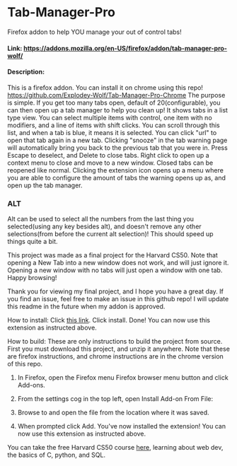 # Tab-Manager-Pro
Firefox addon to help YOU manage your out of control tabs!
#### Link: https://addons.mozilla.org/en-US/firefox/addon/tab-manager-pro-wolf/

#### Description:


This is a firefox addon. You can install it on chrome using this repo! https://github.com/Explodey-Wolf/Tab-Manager-Pro-Chrome 
The purpose is simple. If you get too many tabs open, default of 20(configurable), you can then open up a tab manager to help you clean up! It shows tabs in a list type view. You can select multiple items with control, one item with no modifiers, and a line of items with shift clicks. You can scroll through this list, and when a tab is blue, it means it is selected. You can click "url" to open that tab again in a new tab. Clicking "snooze" in the tab warning page will automatically bring you back to the previous tab that you were in.  Press Escape to deselect, and Delete to close tabs. Right click to open up a context menu to close and move to a new window. Closed tabs can be reopened like normal. Clicking the extension icon opens up a menu where you are able to configure the amount of tabs the warning opens up as, and open up the tab manager.

### ALT
  Alt can be used to select all the numbers from the last thing you selected(using any key besides alt), and doesn't remove any other selections(from before the current alt selection)! This should speed up things quite a bit.

This project was made as a final project for the Harvard CS50. Note that opening a New Tab into a new window does not work, and will just ignore it. Opening a new window with no tabs will just open a window with one tab. Happy browsing!

Thank you for viewing my final project, and I hope you have a great day. If you find an issue, feel free to make an issue in this github repo! I will update this readme in the future when my addon is approved.

How to install:
  Click [this link](https://addons.mozilla.org/en-US/firefox/addon/tab-manager-pro-wolf/). Click install. Done! You can now use this extension as instructed above.

How to build: 
  These are only instructions to build the project from source. First you must download this project, and unzip it anywhere. Note that these are firefox instructions, and chrome instructions are in the chrome version of this repo. 
1. In Firefox, open the Firefox menu Firefox browser menu button and click Add-ons.

2. From the settings cog in the top left, open Install Add-on From File:

3. Browse to and open the file from the location where it was saved.

4. When prompted click Add. You've now installed the extension! You can now use this extension as instructed above. 

You can take the free Harvard CS50 course [here](https://cs50.harvard.edu/x/2023/), learning about web dev, the basics of C, python, and SQL. 
